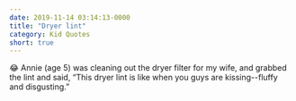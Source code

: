 ```yaml
---
date: 2019-11-14 03:14:13-0000
title: "Dryer lint"
category: Kid Quotes
short: true
---
```


😂 Annie (age 5) was cleaning out the dryer filter for my wife, and grabbed the lint and said, “This dryer lint is like when you guys are kissing--fluffy and disgusting.”
